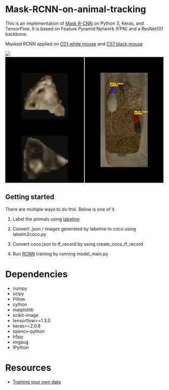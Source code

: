 # Mask-RCNN-on-animal-tracking

This is an implementation of [Mask R-CNN](https://arxiv.org/abs/1703.06870) on Python 3, Keras, and TensorFlow. It is based on Feature Pyramid Network (FPN) and a ResNet101 backbone.

Masked RCNN applied on [CD1 white mouse](https://www.criver.com/sites/default/files/resources/CD-1IGSMouseModelInformationSheet.pdf) and [C57 black mouse](https://www.jax.org/strain/000664)

![](/images/maskedrcnn_mice.gif)	
![](/images/maskrcnnmice.gif)	

## Getting started

There are multiple ways to do this. Below is one of it.

1. Label the animals using [labelme](https://github.com/wkentaro/labelme)

2. Convert .json / images generated by labelme to coco using labelm2coco.py

3. Convert coco.json to tf_record by using create_coco_tf_record

4. Run [RCNN](https://github.com/matterport/Mask_RCNN) training by running model_main.py

# Dependencies

- numpy
- scipy
- Pillow
- cython
- matplotlib
- scikit-image
- tensorflow>=1.3.0
- keras>=2.0.8
- opencv-python
- h5py
- imgaug
- IPython


# Resources

- [Training your own data](https://engineering.matterport.com/splash-of-color-instance-segmentation-with-mask-r-cnn-and-tensorflow-7c761e238b46)

